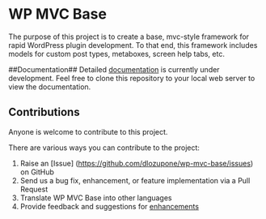 WP MVC Base
===========

The purpose of this project is to create a base, mvc-style framework for rapid WordPress plugin development. To that end, this framework includes models for custom post types, metaboxes, screen help tabs, etc.

##Documentation##
Detailed [documentation](https://github.com/dlozupone/wp-mvc-base-docs) is currently under development. Feel free to clone this repository to your local web server to view the documentation.

## Contributions ##
Anyone is welcome to contribute to this project.

There are various ways you can contribute to the project:

1. Raise an [Issue] (https://github.com/dlozupone/wp-mvc-base/issues) on GitHub
2. Send us a bug fix, enhancement, or feature implementation via a Pull Request
3. Translate WP MVC Base into other languages
4. Provide feedback and suggestions for [enhancements](https://github.com/dlozupone/wp-mvc-base/issues?direction=desc&labels=Enhancement&page=1&sort=created&state=open)
